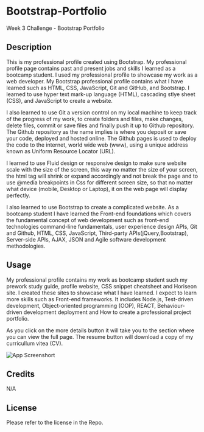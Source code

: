 # Bootstrap-Portfolio
Week 3 Challenge - Bootstrap Portfolio
## Description
This is my professional profile created using Bootstrap. My professional profile page contains past and present jobs
and skills I learned as a bootcamp student. I used my professional profile to showcase my work as a web developer.
My Bootstrap professional profile contains what I have learned such as HTML, CSS, JavaScript, Git and GitHub, and
Bootstrap. I learned to use hyper text mark-up language (HTML), cascading stlye sheet (CSS), and JavaScript to 
create a website. 

I also learned to use Git a version control on my local machine to keep track of the progress of my work, to create 
folders and files, make changes, delete files, commit or save files and finally push it up to Github repository. 
The Github repository as the name implies is where you deposit or save your code, deployed and hosted online.
The Github pages is used to deploy the code to the internet, world wide web (www), using a unique address known as 
Uniform Resource Locator (URL).

I learned to use Fluid design or responsive design to make sure website scale with the size of the screen, this way
no matter the size of your screen, the html tag will shrink or expand accordingly and not break the page and to use
@media breakpoints in Css for different screen size, so that no matter what device (mobile, Desktop or Laptop), it on
the web page will display perfectly.

I also learned to use Bootstrap to create a complicated website. As a bootcamp student I have learned the Front-end 
foundations which covers the fundamental concept of web development such as front-end technologies command-line fundamentals,
user experience design APIs, Git and Github, HTML, CSS, JavaScript, Third-party APIs(jQuery,Bootstrap), Server-side APIs,
AJAX, JSON and Agile software development methodologies.


## Usage
My professional profile contains my work as bootcamp student such my prework study guide, profile website, CSS snippet cheatsheet 
and Horiseon site. I created these sites to showcase what I have learned. I expect to learn more skills such as Front-end frameworks. 
It includes Node.js, Test-driven development, Object-oriented programming (OOP), REACT, Behaviour-driven development deployment and How
to create a professional project portfolio.

As you click on the more details button it will take you to the section where you can view the full page. The resume button will download
a copy of my curricullum vitea (CV). 

![App Screenshort](../Bootstrap-Portfolio/images/Bootstrap%20screenshort.PNG)

## Credits
N/A


## License
Please refer to the license in the Repo.
